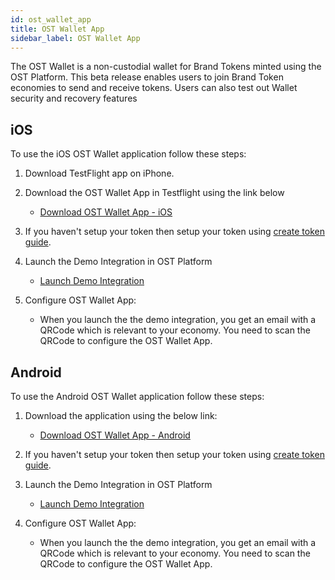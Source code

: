 ```yaml
---
id: ost_wallet_app
title: OST Wallet App
sidebar_label: OST Wallet App
---
```


The OST Wallet is a non-custodial wallet for Brand Tokens minted using the OST Platform. This beta release enables users to join Brand Token economies to send and receive tokens. Users can also test out Wallet security and recovery features

## iOS 

To use the iOS OST Wallet application follow these steps:

1. Download TestFlight app on iPhone.
2. Download the OST Wallet App in Testflight using the link below
    * [Download OST Wallet App - iOS](;)

3. If you haven't setup your token then setup your token using [create token guide](;).

4. Launch the Demo Integration in OST Platform 
    * [Launch Demo Integration](https://platform.ost.com/testnet/test-economy)

5. Configure OST Wallet App:
    
    * When you launch the the demo integration, you get an email with a QRCode which is relevant to your economy. You need to scan the QRCode to configure the OST Wallet App.

## Android

To use the Android OST Wallet application follow these steps:

1. Download the application using the below link:
    * [Download OST Wallet App - Android](;)
2. If you haven't setup your token then setup your token using [create token guide](;).

3. Launch the Demo Integration in OST Platform 
    * [Launch Demo Integration](https://platform.ost.com/testnet/test-economy)

4. Configure OST Wallet App:
    
    * When you launch the the demo integration, you get an email with a QRCode which is relevant to your economy. You need to scan the QRCode to configure the OST Wallet App.



